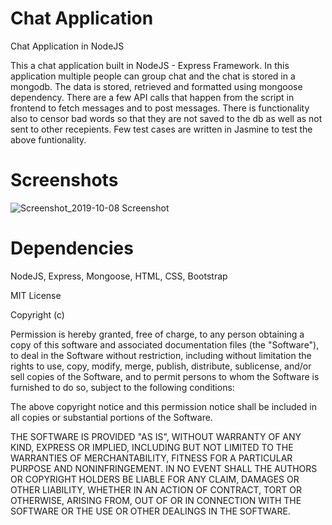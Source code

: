 # Chat Application
Chat Application in NodeJS

This a chat application built in NodeJS - Express Framework. In this application multiple people can group chat and the chat is stored in a mongodb. The data is stored, retrieved and formatted using mongoose dependency. There are a few API calls that happen from the script in frontend to fetch messages and to post messages. There is functionality also to censor bad words so that they are not saved to the db as well as not sent to other recepients. Few test cases are written in Jasmine to test the above funtionality.

# Screenshots
![Screenshot_2019-10-08 Screenshot](https://user-images.githubusercontent.com/16362957/66401710-2171fb00-e9d3-11e9-802f-42979c398d98.png)

# Dependencies
NodeJS, Express, Mongoose, HTML, CSS, Bootstrap

MIT License

Copyright (c)

Permission is hereby granted, free of charge, to any person obtaining a copy of this software and associated documentation files (the "Software"), to deal in the Software without restriction, including without limitation the rights to use, copy, modify, merge, publish, distribute, sublicense, and/or sell copies of the Software, and to permit persons to whom the Software is furnished to do so, subject to the following conditions:

The above copyright notice and this permission notice shall be included in all copies or substantial portions of the Software.

THE SOFTWARE IS PROVIDED "AS IS", WITHOUT WARRANTY OF ANY KIND, EXPRESS OR IMPLIED, INCLUDING BUT NOT LIMITED TO THE WARRANTIES OF MERCHANTABILITY, FITNESS FOR A PARTICULAR PURPOSE AND NONINFRINGEMENT. IN NO EVENT SHALL THE AUTHORS OR COPYRIGHT HOLDERS BE LIABLE FOR ANY CLAIM, DAMAGES OR OTHER LIABILITY, WHETHER IN AN ACTION OF CONTRACT, TORT OR OTHERWISE, ARISING FROM, OUT OF OR IN CONNECTION WITH THE SOFTWARE OR THE USE OR OTHER DEALINGS IN THE SOFTWARE.
